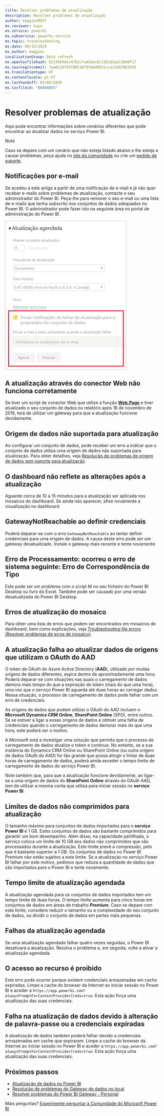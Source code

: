 ```yaml
---
title: Resolver problemas de atualização
description: Resolver problemas de atualização
author: maggiesMSFT
ms.reviewer: kayu
ms.service: powerbi
ms.subservice: powerbi-service
ms.topic: troubleshooting
ms.date: 09/13/2019
ms.author: maggies
LocalizationGroup: Data refresh
ms.openlocfilehash: 62159b9dec4f82cfad3eecbc13b1d3a2c3b68f17
ms.sourcegitcommit: 7aa0136f93f88516f97ddd8031ccac5d07863b92
ms.translationtype: HT
ms.contentlocale: pt-PT
ms.lasthandoff: 05/05/2020
ms.locfileid: "80404855"
---
```

# <a name="troubleshooting-refresh-scenarios"></a>Resolver problemas de atualização

Aqui pode encontrar informações sobre cenários diferentes que pode encontrar ao atualizar dados no serviço Power BI.

> [!NOTE]
> Caso se depare com um cenário que não esteja listado abaixo e lhe esteja a causar problemas, peça ajuda no [site da comunidade](https://community.powerbi.com/) ou crie um [pedido de suporte](https://powerbi.microsoft.com/support/).
>
>

## <a name="email-notifications"></a>Notificações por e-mail

Se acedeu a este artigo a partir de uma notificação de e-mail e já não quer receber e-mails sobre problemas de atualização, contacte o seu administrador do Power BI. Peça-lhe para remover o seu e-mail ou uma lista de e-mails que tenha subscrito nos conjuntos de dados adequados no Power BI. O administrador pode fazer isto na seguinte área no portal de administração do Power BI.

![E-mail para notificações de atualização](media/refresh-troubleshooting-refresh-scenarios/refresh-email.png)

## <a name="refresh-using-web-connector-doesnt-work-properly"></a>A atualização através do conector Web não funciona corretamente

Se tiver um script de conector Web que utilize a função [**Web.Page**](https://msdn.microsoft.com/library/mt260924.aspx) e tiver atualizado o seu conjunto de dados ou relatório após 18 de novembro de 2016, terá de utilizar um gateway para que a atualização funcione devidamente.

## <a name="unsupported-data-source-for-refresh"></a>Origem de dados não suportada para atualização

Ao configurar um conjunto de dados, pode receber um erro a indicar que o conjunto de dados utiliza uma origem de dados não suportada para atualização. Para obter detalhes, veja [Resolução de problemas de origem de dados sem suporte para atualização](service-admin-troubleshoot-unsupported-data-source-for-refresh.md).

## <a name="dashboard-doesnt-reflect-changes-after-refresh"></a>O dashboard não reflete as alterações após a atualização

Aguarde cerca de 10 a 15 minutos para a atualização ser aplicada nos mosaicos do dashboard. Se ainda não aparecer, afixe novamente a visualização no dashboard.

## <a name="gatewaynotreachable-when-setting-credentials"></a>GatewayNotReachable ao definir credenciais

Poderá deparar-se com o erro `GatewayNotReachable` ao tentar definir credenciais para uma origem de dados. A causa deste erro pode ser um gateway desatualizado. Instale o gateway mais recente e tente novamente.

## <a name="processing-error-the-following-system-error-occurred-type-mismatch"></a>Erro de Processamento: ocorreu o erro de sistema seguinte: Erro de Correspondência de Tipo

Este pode ser um problema com o script M no seu ficheiro do Power BI Desktop ou livro do Excel. Também pode ser causado por uma versão desatualizada do Power BI Desktop.

## <a name="tile-refresh-errors"></a>Erros de atualização do mosaico

Para obter uma lista de erros que podem ser encontrados em mosaicos de dashboard, bem como explicações, veja [Troubleshooting tile errors (Resolver problemas de erros de mosaico)](refresh-troubleshooting-tile-errors.md).

## <a name="refresh-fails-when-updating-data-from-sources-that-use-aad-oauth"></a>A atualização falha ao atualizar dados de origens que utilizam o OAuth do AAD

O token de OAuth do Azure Active Directory (**AAD**), utilizado por muitas origens de dados diferentes, expira dentro de aproximadamente uma hora. Poderá deparar-se com situações nas quais o carregamento de dados demora mais tempo do que a expiração do token (mais do que uma hora), uma vez que o serviço Power BI aguarda até duas horas ao carregar dados. Nessa situação, o processo de carregamento de dados pode falhar com um erro de credenciais.

As origens de dados que podem utilizar o OAuth do AAD incluem o **Microsoft Dynamics CRM Online**, **SharePoint Online** (SPO), entre outros. Se se estiver a ligar a essas origens de dados e obtiver uma falha de credenciais quando o carregamento de dados demorar mais do que uma hora, este poderá ser o motivo.

A Microsoft está a investigar uma solução que permita que o processo de carregamento de dados atualize o token e continue. No entanto, se a sua instância do Dynamics CRM Online ou SharePoint Online (ou outra origem de dados OAuth do AAD) for tão grande que possa atingir o limiar de duas horas de carregamento de dados, poderá ainda exceder o tempo limite de carregamento de dados do serviço Power BI.

Note também que, para que a atualização funcione devidamente, ao ligar-se a uma origem de dados do **SharePoint Online** através do OAuth AAD, tem de utilizar a mesma conta que utiliza para iniciar sessão no **serviço Power BI**.

## <a name="uncompressed-data-limits-for-refresh"></a>Limites de dados não comprimidos para atualização

O tamanho máximo para conjuntos de dados importados para o **serviço Power BI** é 1 GB. Estes conjuntos de dados são bastante comprimidos para garantir um bom desempenho. Além disso, na capacidade partilhada, o serviço coloca um limite de 10 GB aos dados não comprimidos que são processados durante a atualização. Este limite prevê a compressão, pelo que é bastante superior a 1 GB. Os conjuntos de dados no Power BI Premium não estão sujeitos a este limite. Se a atualização no serviço Power BI falhar por este motivo, pedimos que reduza a quantidade de dados que são importados para o Power BI e tente novamente.

## <a name="scheduled-refresh-timeout"></a>Tempo limite de atualização agendada

A atualização agendada para os conjuntos de dados importados tem um tempo limite de duas horas. O tempo limite aumenta para cinco horas em conjuntos de dados em áreas de trabalho **Premium**. Caso se depare com este limite, considere reduzir o tamanho ou a complexidade do seu conjunto de dados, ou dividir o conjunto de dados em partes mais pequenas.

## <a name="scheduled-refresh-failures"></a>Falhas da atualização agendada

Se uma atualização agendada falhar quatro vezes seguidas, o Power BI desativará a atualização. Resolva o problema e, em seguida, volte a ativar a atualização agendada.

## <a name="access-to-the-resource-is-forbidden"></a>O acesso ao recurso é proibido  

Este erro pode ocorrer porque existem credenciais armazenadas em cache expiradas. Limpe a cache do browser da Internet ao iniciar sessão no Power BI e aceder a `https://app.powerbi.com?alwaysPromptForContentProviderCreds=true`. Esta ação força uma atualização das suas credenciais.

## <a name="data-refresh-failure-because-of-password-change-or-expired-credentials"></a>Falha na atualização de dados devido à alteração de palavra-passe ou a credenciais expiradas

A atualização de dados também poderá falhar devido a credenciais armazenadas em cache que expiraram. Limpe a cache do browser da Internet ao iniciar sessão no Power BI e aceder a `https://app.powerbi.com?alwaysPromptForContentProviderCreds=true`. Esta ação força uma atualização das suas credenciais.

## <a name="next-steps"></a>Próximos passos

- [Atualização de dados no Power BI](refresh-data.md)  
- [Resolução de problemas do Gateway de dados no local](service-gateway-onprem-tshoot.md)  
- [Resolver problemas do Power BI Gateway - Personal](service-admin-troubleshooting-power-bi-personal-gateway.md)  

Mais perguntas? [Experimente perguntar à Comunidade do Microsoft Power BI](https://community.powerbi.com/)


